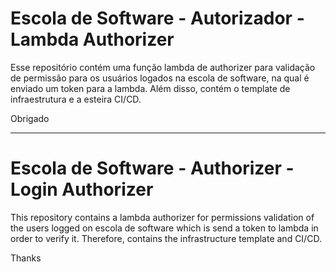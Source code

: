 # Escola de Software - Autorizador - Lambda Authorizer

Esse repositório contém uma função lambda de authorizer para validação de permissão para os usuários logados na escola de software, na qual é enviado um token para a lambda. Além disso, contém o template de infraestrutura e a esteira CI/CD.

Obrigado

<hr/>

# Escola de Software - Authorizer - Login Authorizer

This repository contains a lambda authorizer for permissions validation of the users logged on escola de software which is send a token to lambda in order to verify it. Therefore, contains the infrastructure template  and CI/CD.

Thanks